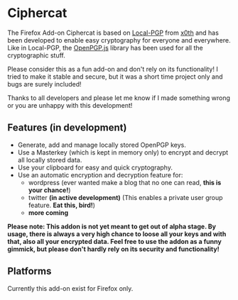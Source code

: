 # Ciphercat

The Firefox Add-on Ciphercat is based on [Local-PGP](https://github.com/x0th/Local-PGP) from [x0th](https://github.com/x0th) and has been developed to enable easy cryptography for everyone and everywhere.
Like in Local-PGP, the [OpenPGP.js](https://github.com/openpgpjs/openpgpjs) library has been used for all the cryptographic  stuff.

Please consider this as a fun add-on and don't rely on its functionality! I tried to make it stable and secure, but it was a short time project only and bugs are surely included!

Thanks to all developers and please let me know if I made something wrong or you are unhappy with this development!

## Features (in development)

* Generate, add and manage locally stored OpenPGP keys.
* Use a Masterkey (which is kept in memory only) to encrypt and decrypt all locally stored data.
* Use your clipboard for easy and quick cryptography.
* Use an automatic encryption and decryption feature for:
	- wordpress (ever wanted make a blog that no one can read, **this is your chance!**)
	- twitter **(in active development)** (This enables a private user group feature. **Eat this, bird!**)
	- **more coming**


**Please note: This addon is not yet meant to get out of alpha stage. By usage, there is always a very high chance to loose all your keys and with that, also all your encrypted data. Feel free to use the addon as a funny gimmick, but please don't hardly rely on its security and functionality!**

## Platforms

Currently this add-on exist for Firefox only.